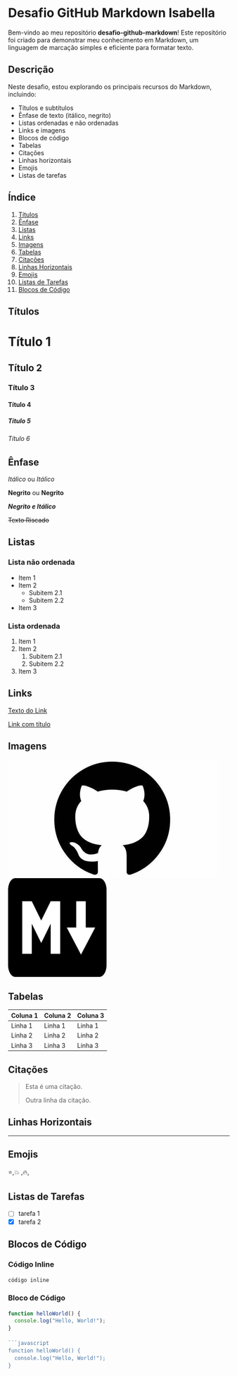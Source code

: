 # Desafio GitHub Markdown Isabella

Bem-vindo ao meu repositório **desafio-github-markdown**! Este repositório foi criado para demonstrar meu conhecimento em Markdown, um linguagem de marcação simples e eficiente para formatar texto.

## Descrição

Neste desafio, estou explorando os principais recursos do Markdown, incluindo:

- Títulos e subtítulos
- Ênfase de texto (itálico, negrito)
- Listas ordenadas e não ordenadas
- Links e imagens
- Blocos de código
- Tabelas
- Citações
- Linhas horizontais
- Emojis
- Listas de tarefas

## Índice

1. [Títulos](#títulos)
2. [Ênfase](#ênfase)
3. [Listas](#listas)
4. [Links](#links)
5. [Imagens](#imagens)
6. [Tabelas](#tabelas)
7. [Citações](#citações)
8. [Linhas Horizontais](#linhas-horizontais)
9. [Emojis](#emojis)
10. [Listas de Tarefas](#listas-de-tarefas)
11. [Blocos de Código](#blocos-de-código)


## Títulos

# Título 1
## Título 2
### Título 3
#### Título 4
##### Título 5
###### Título 6

## Ênfase

*Itálico* ou _Itálico_

**Negrito** ou __Negrito__

**_Negrito e Itálico_**

~~Texto Riscado~~

## Listas

### Lista não ordenada

- Item 1
- Item 2
  - Subitem 2.1
  - Subitem 2.2
- Item 3

### Lista ordenada

1. Item 1
2. Item 2
   1. Subitem 2.1
   2. Subitem 2.2
3. Item 3

## Links

[Texto do Link](https://github.com/isabellaf25)

[Link com título](https://github.com/isabellaf25 "Meu github")

## Imagens

![git Hub](image-2.png)
![markdown](image-1.png)

## Tabelas

| Coluna 1 | Coluna 2 | Coluna 3 |
|----------|----------|----------|
| Linha 1  | Linha 1  | Linha 1  |
| Linha 2  | Linha 2  | Linha 2  |
| Linha 3  | Linha 3  | Linha 3  |

## Citações

> Esta é uma citação.
> 
> Outra linha da citação.

## Linhas Horizontais

---

## Emojis
⭐,💥 ,🔥,
## Listas de Tarefas
- [ ] tarefa 1 
- [x] tarefa 2

## Blocos de Código

### Código Inline

`código inline`

### Bloco de Código

```javascript
function helloWorld() {
  console.log("Hello, World!");
}

```javascript
function helloWorld() {
  console.log("Hello, World!");
}